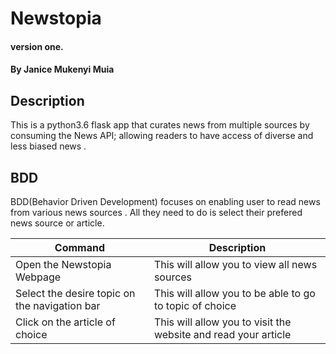 # Newstopia

#### version one.

#### By **Janice Mukenyi  Muia**

## Description

This is a python3.6 flask app that curates news from multiple sources by consuming the News API; allowing readers to have access of diverse and less biased news .

## BDD

BDD(Behavior Driven Development) focuses on enabling user to read news from various news sources . All they need to do is select their prefered news source or article.

| Command                                       | Description                                                    |
|-----------------------------------------------|----------------------------------------------------------------|
| Open the Newstopia Webpage                    | This will allow you to view all news sources                   |
| Select the desire topic on the navigation bar | This will allow you to be able to go to topic of choice        |
| Click on the article of choice                | This will allow you to visit the website and read your article |
